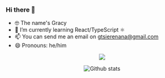 ### Hi there 👋
- 🤓 The name's Gracy
- 🌱 I’m currently learning React/TypeScript ⚛️
- 📫 You can send me an email on [gtsierenana@gmail.com](gtsierenana@gmail.com)
- 😄 Pronouns: he/him

<p align='center'>
  <img src='https://komarev.com/ghpvc/?username=tbgracy&style=for-the-badge'>
</p>
<p align='center'>
  <img src='https://github-readme-streak-stats.herokuapp.com?user=tbgracy' alt='Github stats'>
</p>
<!--
**tbgracy/tbgracy** is a ✨ _special_ ✨ repository because its `README.md` (this file) appears on your GitHub profile.

Here are some ideas to get you started:

- 🔭 I’m currently working on ...

- 👯 I’m looking to collaborate on ...
- 🤔 I’m looking for help with ...
- 💬 Ask me about anything

- ⚡ Fun fact: ...
-->
